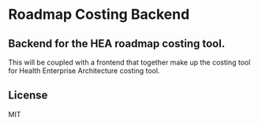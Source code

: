 # Roadmap Costing Backend
## Backend for the HEA roadmap costing tool.

This will be coupled with a frontend that together make up the costing tool for Health Enterprise Architecture costing tool.

## License
MIT